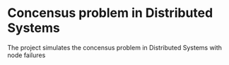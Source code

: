 # Concensus problem in Distributed Systems

The project simulates the concensus problem in Distributed Systems with node failures
